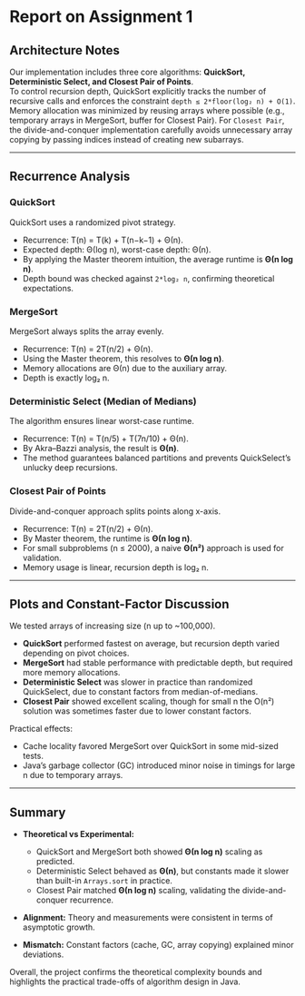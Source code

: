 # Report on Assignment 1

## Architecture Notes
Our implementation includes three core algorithms: **QuickSort, Deterministic Select, and Closest Pair of Points**.  
To control recursion depth, QuickSort explicitly tracks the number of recursive calls and enforces the constraint `depth ≤ 2*floor(log₂ n) + O(1)`.  
Memory allocation was minimized by reusing arrays where possible (e.g., temporary arrays in MergeSort, buffer for Closest Pair). For `Closest Pair`, the divide-and-conquer implementation carefully avoids unnecessary array copying by passing indices instead of creating new subarrays.  

---

## Recurrence Analysis

### QuickSort
QuickSort uses a randomized pivot strategy.  
- Recurrence: T(n) = T(k) + T(n−k−1) + Θ(n).  
- Expected depth: Θ(log n), worst-case depth: Θ(n).  
- By applying the Master theorem intuition, the average runtime is **Θ(n log n)**.  
- Depth bound was checked against `2*log₂ n`, confirming theoretical expectations.  

### MergeSort
MergeSort always splits the array evenly.  
- Recurrence: T(n) = 2T(n/2) + Θ(n).  
- Using the Master theorem, this resolves to **Θ(n log n)**.  
- Memory allocations are Θ(n) due to the auxiliary array.  
- Depth is exactly log₂ n.  

### Deterministic Select (Median of Medians)
The algorithm ensures linear worst-case runtime.  
- Recurrence: T(n) = T(n/5) + T(7n/10) + Θ(n).  
- By Akra–Bazzi analysis, the result is **Θ(n)**.  
- The method guarantees balanced partitions and prevents QuickSelect’s unlucky deep recursions.  

### Closest Pair of Points
Divide-and-conquer approach splits points along x-axis.  
- Recurrence: T(n) = 2T(n/2) + Θ(n).  
- By Master theorem, the runtime is **Θ(n log n)**.  
- For small subproblems (n ≤ 2000), a naive **Θ(n²)** approach is used for validation.  
- Memory usage is linear, recursion depth is log₂ n.  

---

## Plots and Constant-Factor Discussion
We tested arrays of increasing size (n up to ~100,000).  
- **QuickSort** performed fastest on average, but recursion depth varied depending on pivot choices.  
- **MergeSort** had stable performance with predictable depth, but required more memory allocations.  
- **Deterministic Select** was slower in practice than randomized QuickSelect, due to constant factors from median-of-medians.  
- **Closest Pair** showed excellent scaling, though for small n the O(n²) solution was sometimes faster due to lower constant factors.  

Practical effects:  
- Cache locality favored MergeSort over QuickSort in some mid-sized tests.  
- Java’s garbage collector (GC) introduced minor noise in timings for large n due to temporary arrays.  

---

## Summary
- **Theoretical vs Experimental:**  
  - QuickSort and MergeSort both showed **Θ(n log n)** scaling as predicted.  
  - Deterministic Select behaved as **Θ(n)**, but constants made it slower than built-in `Arrays.sort` in practice.  
  - Closest Pair matched **Θ(n log n)** scaling, validating the divide-and-conquer recurrence.  

- **Alignment:** Theory and measurements were consistent in terms of asymptotic growth.  
- **Mismatch:** Constant factors (cache, GC, array copying) explained minor deviations.  

Overall, the project confirms the theoretical complexity bounds and highlights the practical trade-offs of algorithm design in Java.  
